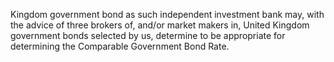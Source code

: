 Kingdom government bond as such independent investment bank may, with the advice of three brokers of, and/or
market makers in, United Kingdom government bonds selected by us, determine to be appropriate for determining the
Comparable Government Bond Rate.